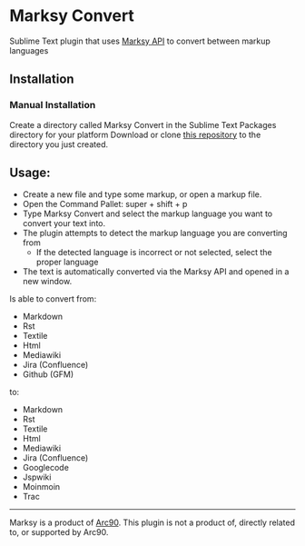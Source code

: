 Marksy Convert
==============

Sublime Text plugin that uses [Marksy API](http://marksy.arc90.com/) to convert between markup languages

## Installation

<!--
### Package Control
The preferred method of installation is via Sublime Package Control.

Install via Sublime Package Control

- From inside Sublime Text, open Package Control's Command Pallet: CTRL SHIFT P (Windows, Linux) or CMD SHIFT P on Mac.
- Type install package and press Return. A list of available packages will be displayed.
- Type Marksy Convert and press Return. The package will be downloaded to the appropriate directory.
-->

### Manual Installation

Create a directory called Marksy Convert in the Sublime Text Packages directory for your platform
Download or clone [this repository](https://github.com/thomscode/Marksy-Convert) to the directory you just created.

## Usage:
- Create a new file and type some markup, or open a markup file.
- Open the Command Pallet: super + shift + p
- Type Marksy Convert and select the markup language you want to convert your text into.
- The plugin attempts to detect the markup language you are converting from
  - If the detected language is incorrect or not selected, select the proper language
- The text is automatically converted via the Marksy API and opened in a new window.

Is able to convert from:

- Markdown
- Rst
- Textile
- Html
- Mediawiki
- Jira (Confluence)
- Github (GFM)

to:

- Markdown
- Rst
- Textile
- Html
- Mediawiki
- Jira (Confluence)
- Googlecode
- Jspwiki
- Moinmoin
- Trac

-----

Marksy is a product of [Arc90](http://marksy.arc90.com). This plugin is not a product of, directly related to, or supported by Arc90.

